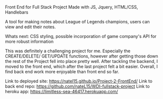 Front End for Full Stack Project
Made with JS, Jquery, HTML/CSS, Handlebars

A tool for making notes about League of Legends champions, users can view
and edit their notes.

Whats next: CSS styling, possible incorporation of game company's API for more
robust information

This was definitely a challenging project for me. Especially the CREATE/DELETE/
GET/UPDATE functions, however after getting those down the rest of the Project
fell into place pretty well. After tackling the backend, I moved to the front end,
which after the last project felt a bit easier. Overall, I find back end work more enjoyable than
front end so far.

Link to deployed site: https://natel15.github.io/Project-2-FrontEnd/
Link to back end repo: https://github.com/nateL15/WDI-fullstack-project
Link to heroku app:  https://limitless-sea-46417.herokuapp.com/
